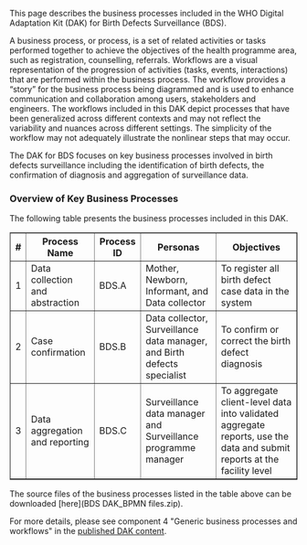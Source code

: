 This page describes the business processes included in the WHO Digital
Adaptation Kit (DAK) for Birth Defects Surveillance (BDS).

A business process, or process, is a set of related activities or tasks 
performed together to achieve the objectives of the health programme area, 
such as registration, counselling, referrals. Workflows are a visual 
representation of the progression of activities (tasks, events, interactions) 
that are performed within the business process. The workflow provides a “story” 
for the business process being diagrammed and is used to enhance communication 
and collaboration among users, stakeholders and engineers. The workflows included in this DAK depict processes that have been generalized across different contexts and may not reflect the variability and nuances across different settings. The simplicity of the workflow may not adequately illustrate the nonlinear steps that may occur.

The DAK for BDS focuses on key business processes involved in birth defects surveillance including the identification of birth defects, the confirmation of diagnosis and aggregation of surveillance data.

### Overview of Key Business Processes 
The following table presents the business processes included in this DAK. 

<table border="1" class="dataframe table table-striped table-bordered">
  <thead>
    <tr class="header">
      <th><strong>#</strong> </th>
      <th><strong>Process Name</strong> </th>
      <th><strong>Process ID</strong> </th>
      <th><strong>Personas</strong> </th>
      <th><strong>Objectives</strong> </th>
    </tr>
 </thead>
 <tbody>
    <tr class="odd">
      <td>1</td>
      <td>Data collection and abstraction</td>
      <td>BDS.A</td>
      <td>Mother, Newborn, Informant, and Data collector </td>
      <td>To register all birth defect case data in the system</td>
    </tr>
    <tr class="even">
      <td>2</td>
      <td>Case confirmation</td>
      <td>BDS.B</td>
      <td>Data collector, Surveillance data manager, and Birth defects specialist</td>
      <td>To confirm or correct the birth defect diagnosis</td>
    </tr>
    <tr class="odd">
      <td>3</td>
      <td>Data aggregation and reporting</td>
      <td>BDS.C</td>
      <td>Surveillance data manager and Surveillance programme manager</td>
      <td>To aggregate client-level data into validated aggregate reports, use the data and submit reports at the facility level</td>
    </tr>
  </tbody>
</table>

The source files of the business processes listed in the table above can be downloaded [here](BDS DAK_BPMN files.zip).

For more details, please see component 4 "Generic business processes and workflows" in the [published DAK content](https://iris.who.int/handle/10665/381620).

